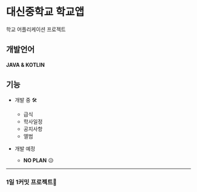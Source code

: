 # 대신중학교 학교앱
학교 어플리케이션 프로젝트

## 개발언어  
#### JAVA & KOTLIN

## 기능

+ 개발 중 🛠
  + 급식
  + 학사일정
  + 공지사항
  + 앨범

+ 개발 예정
  + **NO PLAN** 😥

___

### 1일 1커밋 프로젝트🚀
